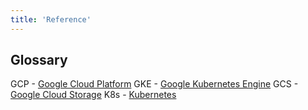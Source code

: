 ```yaml
---
title: 'Reference'
---
```


## Glossary

GCP - [Google Cloud Platform](https://cloud.google.com/)
GKE - [Google Kubernetes Engine](https://cloud.google.com/kubernetes-engine)
GCS - [Google Cloud Storage](https://cloud.google.com/storage)
K8s - [Kubernetes](https://kubernetes.io/)

